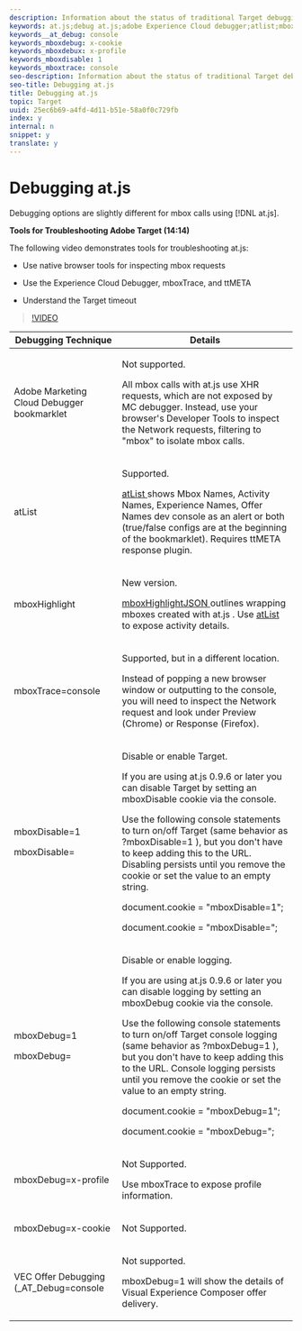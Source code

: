 ```yaml
---
description: Information about the status of traditional Target debugging techniques when used with at.js.
keywords: at.js;debug at.js;adobe Experience Cloud debugger;atlist;mboxhighlight
keywords__at_debug: console
keywords_mboxdebug: x-cookie
keywords_mboxdebux: x-profile
keywords_mboxdisable: 1
keywords_mboxtrace: console
seo-description: Information about the status of traditional Target debugging techniques when used with at.js.
seo-title: Debugging at.js
title: Debugging at.js
topic: Target
uuid: 25ec6b69-a4fd-4d11-b51e-58a0f0c729fb
index: y
internal: n
snippet: y
translate: y
---
```


# Debugging at.js

Debugging options are slightly different for mbox calls using [!DNL  at.js]. 

**Tools for Troubleshooting Adobe Target (14:14)** 

The following video demonstrates tools for troubleshooting at.js: 


* Use native browser tools for inspecting mbox requests 

* Use the Experience Cloud Debugger, mboxTrace, and ttMETA 

* Understand the Target timeout 



>[!VIDEO](https://vimeo.com/OXznmfKjxwU) 

<table id="table_2A681D6FC38F4EF5882D981788804B8B"> 
 <thead> 
  <tr> 
   <th colname="col1" class="entry"> Debugging Technique </th> 
   <th colname="col2" class="entry"> Details </th> 
  </tr> 
 </thead>
 <tbody> 
  <tr> 
   <td colname="col1"> <p>Adobe Marketing Cloud Debugger bookmarklet </p> </td> 
   <td colname="col2"> <p>Not supported. </p> <p>All mbox calls with <span class="filepath"> at.js </span> use XHR requests, which are not exposed by MC debugger. Instead, use your browser's Developer Tools to inspect the Network requests, filtering to "mbox" to isolate mbox calls. </p> </td> 
  </tr> 
  <tr> 
   <td colname="col1"> <p>atList </p> </td> 
   <td colname="col2"> <p> Supported. <a href="http://dwright.businesscatalyst.com/bookmarklets.html" scope="external" format="http"></a> </p> <p> <a href="http://dwright.businesscatalyst.com/bookmarklets.html" scope="external" format="http"> atList </a> shows Mbox Names, Activity Names, Experience Names, Offer Names dev console as an alert or both (true/false configs are at the beginning of the bookmarklet). Requires ttMETA response plugin. </p> </td> 
  </tr> 
  <tr> 
   <td colname="col1"> <p> mboxHighlight </p> </td> 
   <td colname="col2"> <p> New version. </p> <p> <a href="http://dwright.businesscatalyst.com/bookmarklets.html" scope="external" format="http"> mboxHighlightJSON </a> outlines wrapping mboxes created with <span class="filepath"> at.js </span>. Use <a href="http://dwright.businesscatalyst.com/bookmarklets.html" scope="external" format="http"> atList </a> to expose activity details. </p> </td> 
  </tr> 
  <tr> 
   <td colname="col1"> <p> mboxTrace=console </p> </td> 
   <td colname="col2"> <p>Supported, but in a different location. </p> <p>Instead of popping a new browser window or outputting to the console, you will need to inspect the Network request and look under Preview (Chrome) or Response (Firefox). </p> </td> 
  </tr> 
  <tr> 
   <td colname="col1"> <p> mboxDisable=1 </p> <p>mboxDisable= </p> </td> 
   <td colname="col2"> <p>Disable or enable Target. </p> <p>If you are using <span class="filepath"> at.js </span> 0.9.6 or later you can disable Target by setting an <span class="codeph"> mboxDisable </span> cookie via the console. </p> <p>Use the following console statements to turn on/off Target (same behavior as <span class="codeph"> ?mboxDisable=1 </span>), but you don't have to keep adding this to the URL. Disabling persists until you remove the cookie or set the value to an empty string. </p> <p>document.cookie = "mboxDisable=1"; </p> <p>document.cookie = "mboxDisable="; </p> </td> 
  </tr> 
  <tr> 
   <td colname="col1"> <p> mboxDebug=1 </p> <p>mboxDebug= </p> </td> 
   <td colname="col2"> <p>Disable or enable logging. </p> <p>If you are using <span class="filepath"> at.js </span> 0.9.6 or later you can disable logging by setting an <span class="codeph"> mboxDebug </span> cookie via the console. </p> <p>Use the following console statements to turn on/off Target console logging (same behavior as <span class="codeph"> ?mboxDebug=1 </span>), but you don't have to keep adding this to the URL. Console logging persists until you remove the cookie or set the value to an empty string. </p> <p>document.cookie = <span class="codeph"> "mboxDebug=1"; </span> </p> <p>document.cookie = <span class="codeph"> "mboxDebug="; </span> </p> </td> 
  </tr> 
  <tr> 
   <td colname="col1"> <p> mboxDebug=x-profile </p> </td> 
   <td colname="col2"> <p>Not Supported. </p> <p>Use <span class="codeph"> mboxTrace </span> to expose profile information. </p> </td> 
  </tr> 
  <tr> 
   <td colname="col1"> <p> mboxDebug=x-cookie </p> </td> 
   <td colname="col2"> <p>Not Supported. </p> </td> 
  </tr> 
  <tr> 
   <td colname="col1"> <p> VEC Offer Debugging (_AT_Debug=console </p> </td> 
   <td colname="col2"> <p> Not supported. </p> <p> <span class="codeph"> mboxDebug=1 </span> will show the details of <span class="wintitle"> Visual Experience Composer </span> offer delivery. </p> </td> 
  </tr> 
 </tbody> 
</table>

